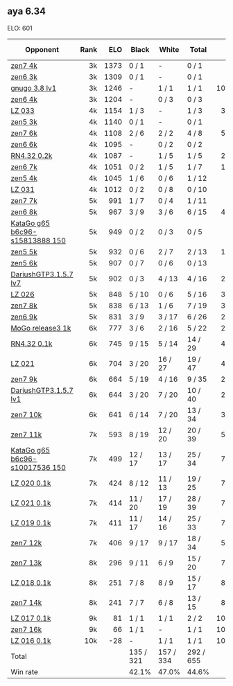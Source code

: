 ## aya 6.34 ##

ELO: 601

Opponent | Rank | ELO | Black | White | Total | Win rate
---------|-----:|----:|-------|-------|-------|-------:
[zen7 4k](zen7%204k.md) | 3k | 1373 | 0 / 1 | - | 0 / 1 | 0.0%
[zen6 3k](zen6%203k.md) | 3k | 1309 | 0 / 1 | - | 0 / 1 | 0.0%
[gnugo 3.8 lv1](gnugo%203.8%20lv1.md) | 3k | 1246 | - | 1 / 1 | 1 / 1 | 100.0%
[zen6 4k](zen6%204k.md) | 3k | 1204 | - | 0 / 3 | 0 / 3 | 0.0%
[LZ 033](LZ%20033.md) | 4k | 1154 | 1 / 3 | - | 1 / 3 | 33.3%
[zen5 3k](zen5%203k.md) | 4k | 1140 | 0 / 1 | - | 0 / 1 | 0.0%
[zen7 6k](zen7%206k.md) | 4k | 1108 | 2 / 6 | 2 / 2 | 4 / 8 | 50.0%
[zen6 6k](zen6%206k.md) | 4k | 1095 | - | 0 / 2 | 0 / 2 | 0.0%
[RN4.32 0.2k](RN4.32%200.2k.md) | 4k | 1087 | - | 1 / 5 | 1 / 5 | 20.0%
[zen6 7k](zen6%207k.md) | 4k | 1051 | 0 / 2 | 1 / 5 | 1 / 7 | 14.3%
[zen5 4k](zen5%204k.md) | 4k | 1045 | 1 / 6 | 0 / 6 | 1 / 12 | 8.3%
[LZ 031](LZ%20031.md) | 4k | 1012 | 0 / 2 | 0 / 8 | 0 / 10 | 0.0%
[zen7 7k](zen7%207k.md) | 5k | 991 | 1 / 7 | 0 / 4 | 1 / 11 | 9.1%
[zen6 8k](zen6%208k.md) | 5k | 967 | 3 / 9 | 3 / 6 | 6 / 15 | 40.0%
[KataGo g65 b6c96-s15813888 150](KataGo%20g65%20b6c96-s15813888%20150.md) | 5k | 949 | 0 / 2 | 0 / 3 | 0 / 5 | 0.0%
[zen5 5k](zen5%205k.md) | 5k | 932 | 0 / 6 | 2 / 7 | 2 / 13 | 15.4%
[zen5 6k](zen5%206k.md) | 5k | 907 | 0 / 7 | 0 / 6 | 0 / 13 | 0.0%
[DariushGTP3.1.5.7 lv7](DariushGTP3.1.5.7%20lv7.md) | 5k | 902 | 0 / 3 | 4 / 13 | 4 / 16 | 25.0%
[LZ 026](LZ%20026.md) | 5k | 848 | 5 / 10 | 0 / 6 | 5 / 16 | 31.3%
[zen7 8k](zen7%208k.md) | 5k | 838 | 6 / 13 | 1 / 6 | 7 / 19 | 36.8%
[zen6 9k](zen6%209k.md) | 5k | 831 | 3 / 9 | 3 / 17 | 6 / 26 | 23.1%
[MoGo release3 1k](MoGo%20release3%201k.md) | 6k | 777 | 3 / 6 | 2 / 16 | 5 / 22 | 22.7%
[RN4.32 0.1k](RN4.32%200.1k.md) | 6k | 745 | 9 / 15 | 5 / 14 | 14 / 29 | 48.3%
[LZ 021](LZ%20021.md) | 6k | 704 | 3 / 20 | 16 / 27 | 19 / 47 | 40.4%
[zen7 9k](zen7%209k.md) | 6k | 664 | 5 / 19 | 4 / 16 | 9 / 35 | 25.7%
[DariushGTP3.1.5.7 lv1](DariushGTP3.1.5.7%20lv1.md) | 6k | 644 | 3 / 20 | 7 / 20 | 10 / 40 | 25.0%
[zen7 10k](zen7%2010k.md) | 6k | 641 | 6 / 14 | 7 / 20 | 13 / 34 | 38.2%
[zen7 11k](zen7%2011k.md) | 7k | 593 | 8 / 19 | 12 / 20 | 20 / 39 | 51.3%
[KataGo g65 b6c96-s10017536 150](KataGo%20g65%20b6c96-s10017536%20150.md) | 7k | 499 | 12 / 17 | 13 / 17 | 25 / 34 | 73.5%
[LZ 020 0.1k](LZ%20020%200.1k.md) | 7k | 424 | 8 / 12 | 11 / 13 | 19 / 25 | 76.0%
[LZ 021 0.1k](LZ%20021%200.1k.md) | 7k | 414 | 11 / 20 | 17 / 19 | 28 / 39 | 71.8%
[LZ 019 0.1k](LZ%20019%200.1k.md) | 7k | 411 | 11 / 17 | 14 / 16 | 25 / 33 | 75.8%
[zen7 12k](zen7%2012k.md) | 7k | 406 | 9 / 17 | 9 / 17 | 18 / 34 | 52.9%
[zen7 13k](zen7%2013k.md) | 8k | 296 | 9 / 11 | 6 / 9 | 15 / 20 | 75.0%
[LZ 018 0.1k](LZ%20018%200.1k.md) | 8k | 251 | 7 / 8 | 8 / 9 | 15 / 17 | 88.2%
[zen7 14k](zen7%2014k.md) | 8k | 241 | 7 / 7 | 6 / 8 | 13 / 15 | 86.7%
[LZ 017 0.1k](LZ%20017%200.1k.md) | 9k | 81 | 1 / 1 | 1 / 1 | 2 / 2 | 100.0%
[zen7 16k](zen7%2016k.md) | 9k | 66 | 1 / 1 | - | 1 / 1 | 100.0%
[LZ 016 0.1k](LZ%20016%200.1k.md) | 10k | -28 | - | 1 / 1 | 1 / 1 | 100.0%
Total | | | 135 / 321 | 157 / 334 | 292 / 655 | 
Win rate| | | 42.1% | 47.0% | 44.6% | 
